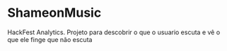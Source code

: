 # ShameonMusic
HackFest Analytics. Projeto para descobrir o que o usuario escuta e vê o que ele finge que não escuta
